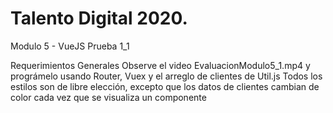 # Talento Digital 2020.

Modulo 5 - VueJS Prueba 1_1

Requerimientos Generales
Observe el video EvaluacionModulo5_1.mp4 y prográmelo usando Router, Vuex y el arreglo de clientes de Util.js
Todos los estilos son de libre elección, excepto que los datos de clientes cambian de color cada vez que se visualiza un componente
